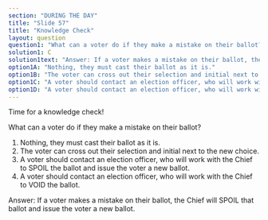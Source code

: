 ```yaml
---
section: "DURING THE DAY"
title: "Slide 57"
title: "Knowledge Check"
layout: question
question1: "What can a voter do if they make a mistake on their ballot?"
solution1: C
solution1text: "Answer: If a voter makes a mistake on their ballot, the Chief will SPOIL that ballot and issue the voter a new ballot."
option1A: "Nothing, they must cast their ballot as it is."
option1B: "The voter can cross out their selection and initial next to the new choice."
option1C: "A voter should contact an election officer, who will work with the Chief to SPOIL the ballot and issue the voter a new ballot."
option1D: "A voter should contact an election officer, who will work with the Chief to VOID the ballot."
---
```


Time for a knowledge check!

What can a voter do if they make a mistake on their ballot?

1. Nothing, they must cast their ballot as it is.
2. The voter can cross out their selection and initial next to the new choice.
3. A voter should contact an election officer, who will work with the Chief to SPOIL the ballot and issue the voter a new ballot.
4. A voter should contact an election officer, who will work with the Chief to VOID the ballot.

Answer: If a voter makes a mistake on their ballot, the Chief will SPOIL that ballot and issue the voter a new ballot.

